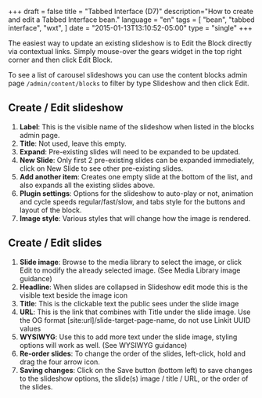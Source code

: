 +++
draft = false
title = "Tabbed Interface (D7)"
description="How to create and edit a Tabbed Interface bean."
language = "en"
tags = [
    "bean",
    "tabbed interface",
    "wxt",
]
date = "2015-01-13T13:10:52-05:00"
type = "single"
+++

The easiest way to update an existing slideshow is to Edit the Block directly via contextual links. Simply mouse-over the gears widget in the top right corner and then click Edit Block.

To see a list of carousel slideshows you can use the content blocks admin page `/admin/content/blocks` to filter by type Slideshow and then click Edit.

## Create / Edit slideshow

1.  **Label**: This is the visible name of the slideshow when listed in the blocks admin page.
2.  **Title**: Not used, leave this empty.
3.  **Expand**: Pre-existing slides will need to be expanded to be updated.
4.  **New Slide**: Only first 2 pre-existing slides can be expanded immediately, click on New Slide to see other pre-existing slides.
5.  **Add another item**: Creates one empty slide at the bottom of the list, and also expands all the existing slides above.
6.  **Plugin settings**: Options for the slideshow to auto-play or not, animation and cycle speeds regular/fast/slow, and tabs style for the buttons and layout of the block.
7.  **Image style**: Various styles that will change how the image is rendered.

## Create / Edit slides

1.  **Slide image**: Browse to the media library to select the image, or click Edit to modify the already selected image. (See Media Library image guidance)
2.  **Headline**: When slides are collapsed in Slideshow edit mode this is the visible text beside the image icon
3.  **Title**: This is the clickable text the public sees under the slide image
4.  **URL**: This is the link that combines with Title under the slide image. Use the OG format [site:url]/slide-target-page-name, do not use Linkit UUID values
5.  **WYSIWYG**: Use this to add more text under the slide image, styling options will work as well. (See WYSIWYG guidance)
6.  **Re-order slides**: To change the order of the slides, left-click, hold and drag the four arrow icon.
7.  **Saving changes**: Click on the Save button (bottom left) to save changes to the slideshow options, the slide(s) image / title / URL, or the order of the slides.
